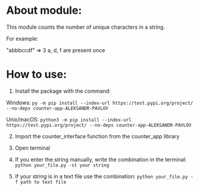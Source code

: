 # About module:

This module counts the number of unique characters in a string.

For example:

"abbbccdf" => 3  a, d, f are present once

# How to use:

1. Install the package with the command: 

Windows: ` py -m pip install --index-url https://test.pypi.org/project/ --no-deps counter-app-ALEKSANDR-PAVLOV `

Unix/macOS: `python3 -m pip install --index-url https://test.pypi.org/project/ --no-deps counter-app-ALEKSANDR-PAVLOV `

2. Import the counter_interface function from the counter_app library

3. Open terminal

4. If you enter the string manually, write the combination in the terminal:
`python your_file.py -st your string`

5. If your string is in a text file use the combination:
`python your_file.py -f path to text file`